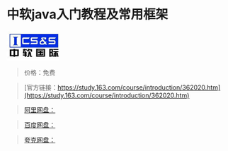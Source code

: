 # 中软java入门教程及常用框架

![img](../../../assets/study163/free/1143069880522194389.jpg)

> 价格：免费

> [官方链接：https://study.163.com/course/introduction/362020.htm](https://study.163.com/course/introduction/362020.htm)

> [阿里网盘：]()

> [百度网盘：]()

> [夸克网盘：]()
